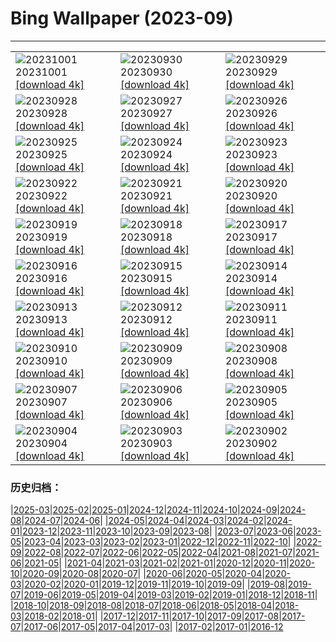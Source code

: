 # Bing Wallpaper (2023-09)
**************

<table><tr><td><img class="wallpaper" src="https://www.bing.com/th?id=OHR.LakeBledSunrise_EN-IN4873630074_1920x1080.jpg" alt="20231001"> 20231001 <a href="https://www.bing.com/th?id=OHR.LakeBledSunrise_EN-IN4873630074_UHD.jpg">[download 4k]</a></td><td><img class="wallpaper" src="https://www.bing.com/th?id=OHR.ShenandoahFoliage_EN-IN7343206221_1920x1080.jpg" alt="20230930"> 20230930 <a href="https://www.bing.com/th?id=OHR.ShenandoahFoliage_EN-IN7343206221_UHD.jpg">[download 4k]</a></td><td><img class="wallpaper" src="https://www.bing.com/th?id=OHR.SangameswaraTemple_EN-IN2298301203_1920x1080.jpg" alt="20230929"> 20230929 <a href="https://www.bing.com/th?id=OHR.SangameswaraTemple_EN-IN2298301203_UHD.jpg">[download 4k]</a></td></tr><tr><td><img class="wallpaper" src="https://www.bing.com/th?id=OHR.MaritimeDay_EN-IN7369609777_1920x1080.jpg" alt="20230928"> 20230928 <a href="https://www.bing.com/th?id=OHR.MaritimeDay_EN-IN7369609777_UHD.jpg">[download 4k]</a></td><td><img class="wallpaper" src="https://www.bing.com/th?id=OHR.CapriKrupp_EN-IN0312535183_1920x1080.jpg" alt="20230927"> 20230927 <a href="https://www.bing.com/th?id=OHR.CapriKrupp_EN-IN0312535183_UHD.jpg">[download 4k]</a></td><td><img class="wallpaper" src="https://www.bing.com/th?id=OHR.VeniceSkatePark_EN-IN9722074210_1920x1080.jpg" alt="20230926"> 20230926 <a href="https://www.bing.com/th?id=OHR.VeniceSkatePark_EN-IN9722074210_UHD.jpg">[download 4k]</a></td></tr><tr><td><img class="wallpaper" src="https://www.bing.com/th?id=OHR.GlacierBayOtter_EN-IN9154221521_1920x1080.jpg" alt="20230925"> 20230925 <a href="https://www.bing.com/th?id=OHR.GlacierBayOtter_EN-IN9154221521_UHD.jpg">[download 4k]</a></td><td><img class="wallpaper" src="https://www.bing.com/th?id=OHR.FraserRiverBC_EN-IN1199703740_1920x1080.jpg" alt="20230924"> 20230924 <a href="https://www.bing.com/th?id=OHR.FraserRiverBC_EN-IN1199703740_UHD.jpg">[download 4k]</a></td><td><img class="wallpaper" src="https://www.bing.com/th?id=OHR.CottonwoodCanyon_EN-IN8525185865_1920x1080.jpg" alt="20230923"> 20230923 <a href="https://www.bing.com/th?id=OHR.CottonwoodCanyon_EN-IN8525185865_UHD.jpg">[download 4k]</a></td></tr><tr><td><img class="wallpaper" src="https://www.bing.com/th?id=OHR.ShamwariRhino_EN-IN8354170690_1920x1080.jpg" alt="20230922"> 20230922 <a href="https://www.bing.com/th?id=OHR.ShamwariRhino_EN-IN8354170690_UHD.jpg">[download 4k]</a></td><td><img class="wallpaper" src="https://www.bing.com/th?id=OHR.NobelNorway_EN-IN2326669499_1920x1080.jpg" alt="20230921"> 20230921 <a href="https://www.bing.com/th?id=OHR.NobelNorway_EN-IN2326669499_UHD.jpg">[download 4k]</a></td><td><img class="wallpaper" src="https://www.bing.com/th?id=OHR.ArkadiaPark_EN-IN5681529896_1920x1080.jpg" alt="20230920"> 20230920 <a href="https://www.bing.com/th?id=OHR.ArkadiaPark_EN-IN5681529896_UHD.jpg">[download 4k]</a></td></tr><tr><td><img class="wallpaper" src="https://www.bing.com/th?id=OHR.GaneshSculpture_EN-IN1533675520_1920x1080.jpg" alt="20230919"> 20230919 <a href="https://www.bing.com/th?id=OHR.GaneshSculpture_EN-IN1533675520_UHD.jpg">[download 4k]</a></td><td><img class="wallpaper" src="https://www.bing.com/th?id=OHR.MilkyWayPortugal_EN-IN2836427297_1920x1080.jpg" alt="20230918"> 20230918 <a href="https://www.bing.com/th?id=OHR.MilkyWayPortugal_EN-IN2836427297_UHD.jpg">[download 4k]</a></td><td><img class="wallpaper" src="https://www.bing.com/th?id=OHR.CubanTody_EN-IN2474265176_1920x1080.jpg" alt="20230917"> 20230917 <a href="https://www.bing.com/th?id=OHR.CubanTody_EN-IN2474265176_UHD.jpg">[download 4k]</a></td></tr><tr><td><img class="wallpaper" src="https://www.bing.com/th?id=OHR.SplugenPass_EN-IN2116582162_1920x1080.jpg" alt="20230916"> 20230916 <a href="https://www.bing.com/th?id=OHR.SplugenPass_EN-IN2116582162_UHD.jpg">[download 4k]</a></td><td><img class="wallpaper" src="https://www.bing.com/th?id=OHR.UdaipurTemple_EN-IN8426025832_1920x1080.jpg" alt="20230915"> 20230915 <a href="https://www.bing.com/th?id=OHR.UdaipurTemple_EN-IN8426025832_UHD.jpg">[download 4k]</a></td><td><img class="wallpaper" src="https://www.bing.com/th?id=OHR.MongoliaHorses_EN-IN8500492796_1920x1080.jpg" alt="20230914"> 20230914 <a href="https://www.bing.com/th?id=OHR.MongoliaHorses_EN-IN8500492796_UHD.jpg">[download 4k]</a></td></tr><tr><td><img class="wallpaper" src="https://www.bing.com/th?id=OHR.HemakutaHill_EN-IN7925715215_1920x1080.jpg" alt="20230913"> 20230913 <a href="https://www.bing.com/th?id=OHR.HemakutaHill_EN-IN7925715215_UHD.jpg">[download 4k]</a></td><td><img class="wallpaper" src="https://www.bing.com/th?id=OHR.NorthSeaStairs_EN-IN3347217370_1920x1080.jpg" alt="20230912"> 20230912 <a href="https://www.bing.com/th?id=OHR.NorthSeaStairs_EN-IN3347217370_UHD.jpg">[download 4k]</a></td><td><img class="wallpaper" src="https://www.bing.com/th?id=OHR.MarathonMedoc_EN-IN2929420701_1920x1080.jpg" alt="20230911"> 20230911 <a href="https://www.bing.com/th?id=OHR.MarathonMedoc_EN-IN2929420701_UHD.jpg">[download 4k]</a></td></tr><tr><td><img class="wallpaper" src="https://www.bing.com/th?id=OHR.WalrusSvalbard_EN-IN2204335220_1920x1080.jpg" alt="20230910"> 20230910 <a href="https://www.bing.com/th?id=OHR.WalrusSvalbard_EN-IN2204335220_UHD.jpg">[download 4k]</a></td><td><img class="wallpaper" src="https://www.bing.com/th?id=OHR.AyutthayaTemple_EN-IN1810641935_1920x1080.jpg" alt="20230909"> 20230909 <a href="https://www.bing.com/th?id=OHR.AyutthayaTemple_EN-IN1810641935_UHD.jpg">[download 4k]</a></td><td><img class="wallpaper" src="https://www.bing.com/th?id=OHR.BathCircus_EN-IN1339228761_1920x1080.jpg" alt="20230908"> 20230908 <a href="https://www.bing.com/th?id=OHR.BathCircus_EN-IN1339228761_UHD.jpg">[download 4k]</a></td></tr><tr><td><img class="wallpaper" src="https://www.bing.com/th?id=OHR.CamelsAbove_EN-IN4673794115_1920x1080.jpg" alt="20230907"> 20230907 <a href="https://www.bing.com/th?id=OHR.CamelsAbove_EN-IN4673794115_UHD.jpg">[download 4k]</a></td><td><img class="wallpaper" src="https://www.bing.com/th?id=OHR.CreteHarbor_EN-IN7844383498_1920x1080.jpg" alt="20230906"> 20230906 <a href="https://www.bing.com/th?id=OHR.CreteHarbor_EN-IN7844383498_UHD.jpg">[download 4k]</a></td><td><img class="wallpaper" src="https://www.bing.com/th?id=OHR.MountSegla_EN-IN4201673637_1920x1080.jpg" alt="20230905"> 20230905 <a href="https://www.bing.com/th?id=OHR.MountSegla_EN-IN4201673637_UHD.jpg">[download 4k]</a></td></tr><tr><td><img class="wallpaper" src="https://www.bing.com/th?id=OHR.NingalooShark_EN-IN3911660804_1920x1080.jpg" alt="20230904"> 20230904 <a href="https://www.bing.com/th?id=OHR.NingalooShark_EN-IN3911660804_UHD.jpg">[download 4k]</a></td><td><img class="wallpaper" src="https://www.bing.com/th?id=OHR.ManhattanAerial_EN-IN3273018831_1920x1080.jpg" alt="20230903"> 20230903 <a href="https://www.bing.com/th?id=OHR.ManhattanAerial_EN-IN3273018831_UHD.jpg">[download 4k]</a></td><td><img class="wallpaper" src="https://www.bing.com/th?id=OHR.TinyHummer_EN-IN9869687889_1920x1080.jpg" alt="20230902"> 20230902 <a href="https://www.bing.com/th?id=OHR.TinyHummer_EN-IN9869687889_UHD.jpg">[download 4k]</a></td></tr></table>

### 历史归档：

|[2025-03](/../2025-03/2025-03.md)|[2025-02](/../2025-02/2025-02.md)|[2025-01](/../2025-01/2025-01.md)|[2024-12](/../2024-12/2024-12.md)|[2024-11](/../2024-11/2024-11.md)|[2024-10](/../2024-10/2024-10.md)|[2024-09](/../2024-09/2024-09.md)|[2024-08](/../2024-08/2024-08.md)|[2024-07](/../2024-07/2024-07.md)|[2024-06](/../2024-06/2024-06.md)|
|[2024-05](/../2024-05/2024-05.md)|[2024-04](/../2024-04/2024-04.md)|[2024-03](/../2024-03/2024-03.md)|[2024-02](/../2024-02/2024-02.md)|[2024-01](/../2024-01/2024-01.md)|[2023-12](/../2023-12/2023-12.md)|[2023-11](/../2023-11/2023-11.md)|[2023-10](/../2023-10/2023-10.md)|[2023-09](/2023-09.md)|[2023-08](/../2023-08/2023-08.md)|
|[2023-07](/../2023-07/2023-07.md)|[2023-06](/../2023-06/2023-06.md)|[2023-05](/../2023-05/2023-05.md)|[2023-04](/../2023-04/2023-04.md)|[2023-03](/../2023-03/2023-03.md)|[2023-02](/../2023-02/2023-02.md)|[2023-01](/../2023-01/2023-01.md)|[2022-12](/../2022-12/2022-12.md)|[2022-11](/../2022-11/2022-11.md)|[2022-10](/../2022-10/2022-10.md)|
|[2022-09](/../2022-09/2022-09.md)|[2022-08](/../2022-08/2022-08.md)|[2022-07](/../2022-07/2022-07.md)|[2022-06](/../2022-06/2022-06.md)|[2022-05](/../2022-05/2022-05.md)|[2022-04](/../2022-04/2022-04.md)|[2021-08](/../2021-08/2021-08.md)|[2021-07](/../2021-07/2021-07.md)|[2021-06](/../2021-06/2021-06.md)|[2021-05](/../2021-05/2021-05.md)|
|[2021-04](/../2021-04/2021-04.md)|[2021-03](/../2021-03/2021-03.md)|[2021-02](/../2021-02/2021-02.md)|[2021-01](/../2021-01/2021-01.md)|[2020-12](/../2020-12/2020-12.md)|[2020-11](/../2020-11/2020-11.md)|[2020-10](/../2020-10/2020-10.md)|[2020-09](/../2020-09/2020-09.md)|[2020-08](/../2020-08/2020-08.md)|[2020-07](/../2020-07/2020-07.md)|
|[2020-06](/../2020-06/2020-06.md)|[2020-05](/../2020-05/2020-05.md)|[2020-04](/../2020-04/2020-04.md)|[2020-03](/../2020-03/2020-03.md)|[2020-02](/../2020-02/2020-02.md)|[2020-01](/../2020-01/2020-01.md)|[2019-12](/../2019-12/2019-12.md)|[2019-11](/../2019-11/2019-11.md)|[2019-10](/../2019-10/2019-10.md)|[2019-09](/../2019-09/2019-09.md)|
|[2019-08](/../2019-08/2019-08.md)|[2019-07](/../2019-07/2019-07.md)|[2019-06](/../2019-06/2019-06.md)|[2019-05](/../2019-05/2019-05.md)|[2019-04](/../2019-04/2019-04.md)|[2019-03](/../2019-03/2019-03.md)|[2019-02](/../2019-02/2019-02.md)|[2019-01](/../2019-01/2019-01.md)|[2018-12](/../2018-12/2018-12.md)|[2018-11](/../2018-11/2018-11.md)|
|[2018-10](/../2018-10/2018-10.md)|[2018-09](/../2018-09/2018-09.md)|[2018-08](/../2018-08/2018-08.md)|[2018-07](/../2018-07/2018-07.md)|[2018-06](/../2018-06/2018-06.md)|[2018-05](/../2018-05/2018-05.md)|[2018-04](/../2018-04/2018-04.md)|[2018-03](/../2018-03/2018-03.md)|[2018-02](/../2018-02/2018-02.md)|[2018-01](/../2018-01/2018-01.md)|
|[2017-12](/../2017-12/2017-12.md)|[2017-11](/../2017-11/2017-11.md)|[2017-10](/../2017-10/2017-10.md)|[2017-09](/../2017-09/2017-09.md)|[2017-08](/../2017-08/2017-08.md)|[2017-07](/../2017-07/2017-07.md)|[2017-06](/../2017-06/2017-06.md)|[2017-05](/../2017-05/2017-05.md)|[2017-04](/../2017-04/2017-04.md)|[2017-03](/../2017-03/2017-03.md)|
|[2017-02](/../2017-02/2017-02.md)|[2017-01](/../2017-01/2017-01.md)|[2016-12](/../2016-12/2016-12.md)